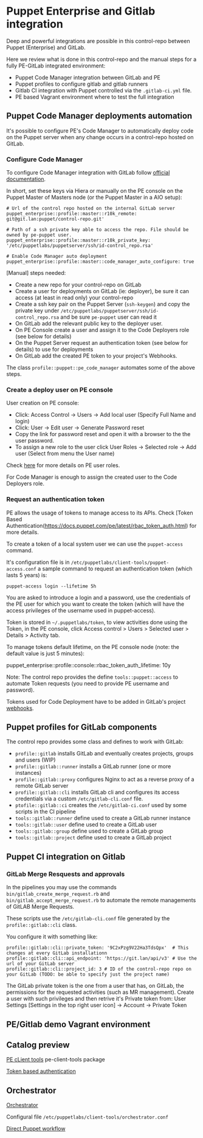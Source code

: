 # Puppet Enterprise and Gitlab integration

Deep and powerful integrations are possible in this control-repo between Puppet (Enterprise) and GitLab.

Here we review what is done in this control-repo and the manual steps for a fully PE-GitLab integrated environment:

  - Puppet Code Manager integration between GitLab and PE
  - Puppet profiles to configure gitlab and gitlab runners
  - Gitlab CI integration with Puppet controlled via the ```.gitlab-ci.yml``` file.
  - PE based Vagrant environment where to test the full integration

## Puppet Code Manager deployments automation

It's possible to configure PE's Code Manager to automatically deploy code on the Puppet server when any change occurs in a control-repo hosted on GitLab.


### Configure Code Manager

To configure Code Manager integration with GitLab follow [official documentation](https://docs.puppet.com/pe/latest/code_mgr_config.html).

In short, set these keys via Hiera or manually on the PE console on the Puppet Master of Masters node (or the Puppet Master in a AIO setup):

    # Url of the control repo hosted on the internal GitLab server
    puppet_enterprise::profile::master::r10k_remote: git@git.lan:puppet/control-repo.git'

    # Path of a ssh private key able to access the repo. File should be owned by pe-puppet user.
    puppet_enterprise::profile::master::r10k_private_key: '/etc/puppetlabs/puppetserver/ssh/id-control_repo.rsa'

    # Enable Code Manager auto deployment
    puppet_enterprise::profile::master::code_manager_auto_configure: true

[Manual] steps needed:

  - Create a new repo for your control-repo on GitLab
  - Create a user for deployments on GitLab (ie: deployer), be sure it can access (at least in read only) your control-repo
  - Create a ssh key pair on the Puppet Server (```ssh-keygen```) and copy the private key under ```/etc/puppetlabs/puppetserver/ssh/id-control_repo.rsa``` and be sure ```pe-puppet``` user can read it
  - On GitLab add the relevant public key to the deployer user.
  - On PE Console create a user and assign it to the Code Deployers role (see below for details)
  - On the Puppet Server request an authentication token (see below for details) to use for deployments
  - On GitLab add the created PE token to your project's Webhooks.

The class ```profile::puppet::pe_code_manager``` automates some of the above steps.

### Create a deploy user on PE console

User creation on PE console:

  - Click: Access Control -> Users -> Add local user (Specify Full Name and login)
  - Click: User -> Edit user -> Generate Password reset
  - Copy the link for password reset and open it with a browser to the the user password.
  - To assign a new role to the user click User Roles -> Selected role -> Add user (Select from menu the User name)

Check [here](https://docs.puppet.com/pe/latest/rbac_user_roles.html) for more details on PE user roles.

For Code Manager is enough to assign the created user to the Code Deployers role.

### Request an authentication token

PE allows the usage of tokens to manage access to its APIs. Check [Token Based Authentication(https://docs.puppet.com/pe/latest/rbac_token_auth.html) for more details.
 
To create a token of a local system user we can use the ```puppet-access``` command. 

It's configuration file is in ```/etc/puppetlabs/client-tools/puppet-access.conf``` a sample command to request an authentication token (which lasts 5 years) is:

    puppet-access login --lifetime 5h

You are asked to introduce a login and a password, use the credentials of the PE user for which you want to create the token (which will have the access privileges of the username used in puppet-access).

Token is stored in ```~/.puppetlabs/token```, to view activities done using the Token, in the PE console, click Access control > Users > Selected user > Details > Activity tab.

To manage tokens default lifetime, on the PE console node (note: the default value is just 5 minutes):

  puppet_enterprise::profile::console::rbac_token_auth_lifetime: 10y

Note: The control repo provides the define ```tools::puppet::access``` to automate Token requests (you need to provide PE username and password).

Tokens used for Code Deployment have to be added in GitLab's project [webhooks](https://docs.puppet.com/pe/latest/code_mgr_webhook.html).


## Puppet profiles for GitLab components

The control repo provides some class and defines to work with GitLab:

  - ```profile::gitlab``` installs GitLab and eventually creates projects, groups and users (WIP)
  - ```profile::gitlab::runner``` installs a GitLab runner (one or more instances)
  - ```profile::gitlab::proxy``` configures Nginx to act as a reverse proxy of a remote GitLab server
  - ```profile::gitlab::cli``` installs GitLab cli and configures its access credentials via a custom ```/etc/gitlab-cli.conf``` file.
  - ```ptofile::gitlab::ci``` creates the ```/etc/gitlab-ci.conf``` used by some scripts in the CI pipeline
  - ```tools::gitlab::runner``` define used to create a GitLab runner instance
  - ```tools::gitlab::user``` define used to create a GitLab user
  - ```tools::gitlab::group``` define used to create a GitLab group
  - ```tools::gitlab::project``` define used to create a GitLab project

## Puppet CI integration on Gitlab


### GitLab Merge Resquests and approvals

In the pipelines you may use the commands ```bin/gitlab_create_merge_request.rb``` and ```bin/gitlab_accept_merge_request.rb``` to automate the remote managements of GitLAB Merge Requests.

These scripts use the ```/etc/gitlab-cli.conf``` file generated by the ```profile::gitlab::cli``` class.

You configure it with something like:

    profile::gitlab::cli::private_token: '9C2xPzg9V22Ha3TdsQpx'  # This changes at every GitLab installationn
    profile::gitlab::cli::api_endpoint: 'https://git.lan/api/v3' # Use the url of your GitLab server
    profile::gitlab::cli::project_id: 3 # ID of the control-repo repo on your GitLab (TODO: be able to specify just the project name)

The GitLab private token is the one from a user that has, on GitLab, the permissions for the requested activities (such as MR management). Create a user with such privileges and then retrive it's Private token from:
User Settings [Settings in the top right user icon] -> Account -> Private Token

## PE/Gitlab demo Vagrant environment





## Catalog preview
[PE cLient tools](https://docs.puppet.com/pe/latest/install_pe_client_tools.html)
pe-client-tools package

[Token based authentication](https://docs.puppet.com/pe/latest/rbac_token_auth.html)

## Orchestrator

[Orchestrator](https://docs.puppet.com/pe/latest/orchestrator_intro.html)

Configural file ```/etc/puppetlabs/client-tools/orchestrator.conf```


[Direct Puppet workflow](https://docs.puppet.com/pe/latest/direct_puppet_workflow.html)
